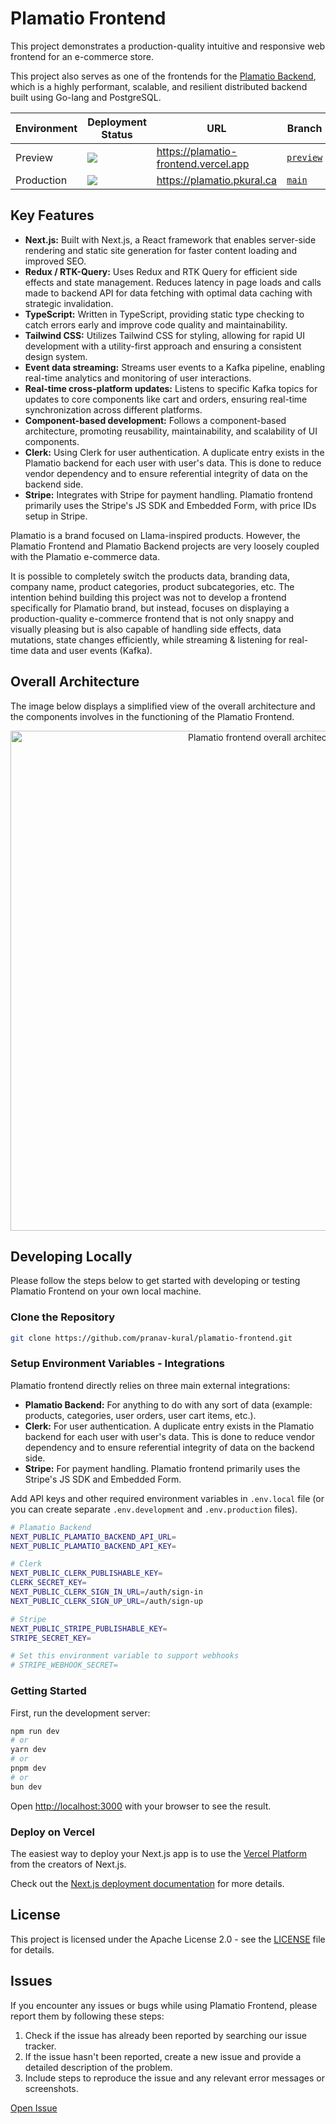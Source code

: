 # Plamatio Frontend

This project demonstrates a production-quality intuitive and responsive web frontend for an e-commerce store.

This project also serves as one of the frontends for the [Plamatio Backend](https://github.com/pranav-kural/plamatio-backend), which is a highly performant, scalable, and resilient distributed backend built using Go-lang and PostgreSQL.

| Environment | Deployment Status                                                                                                  | URL                                                                           | Branch                                                                  |
|-------------|--------------------------------------------------------------------------------------------------------------------|-------------------------------------------------------------------------------|-------------------------------------------------------------------------|
| Preview     | <img src="https://img.shields.io/github/deployments/pranav-kural/plamatio-frontend/preview?label=preview"/>        | https://plamatio-frontend.vercel.app | [`preview`](https://github.com/pranav-kural/plamatio-frontend/tree/stage) |
| Production  | <img src="https://img.shields.io/github/deployments/pranav-kural/plamatio-frontend/production?label=production" /> | https://plamatio.pkural.ca                   | [`main`](https://github.com/pranav-kural/plamatio-frontend/tree/main)   |

## Key Features

- **Next.js:** Built with Next.js, a React framework that enables server-side rendering and static site generation for faster content loading and improved SEO.
- **Redux / RTK-Query:** Uses Redux and RTK Query for efficient side effects and state management. Reduces latency in page loads and calls made to backend API for data fetching with optimal data caching with strategic invalidation.
- **TypeScript:** Written in TypeScript, providing static type checking to catch errors early and improve code quality and maintainability.
- **Tailwind CSS:** Utilizes Tailwind CSS for styling, allowing for rapid UI development with a utility-first approach and ensuring a consistent design system.
- **Event data streaming:** Streams user events to a Kafka pipeline, enabling real-time analytics and monitoring of user interactions.
- **Real-time cross-platform updates:** Listens to specific Kafka topics for updates to core components like cart and orders, ensuring real-time synchronization across different platforms.
- **Component-based development:** Follows a component-based architecture, promoting reusability, maintainability, and scalability of UI components.
- **Clerk:** Using Clerk for user authentication. A duplicate entry exists in the Plamatio backend for each user with user's data. This is done to reduce vendor dependency and to ensure referential integrity of data on the backend side.
- **Stripe:** Integrates with Stripe for payment handling. Plamatio frontend primarily uses the Stripe's JS SDK and Embedded Form, with price IDs setup in Stripe.

Plamatio is a brand focused on Llama-inspired products. However, the Plamatio Frontend and Plamatio Backend projects are very loosely coupled with the Plamatio e-commerce data.

It is possible to completely switch the products data, branding data, company name, product categories, product subcategories, etc. The intention behind building this project was not to develop a frontend specifically for Plamatio brand, but instead, focuses on displaying a production-quality e-commerce frontend that is not only snappy and visually pleasing but is also capable of handling side effects, data mutations, state changes efficiently, while streaming & listening for real-time data and user events (Kafka).

## Overall Architecture

The image below displays a simplified view of the overall architecture and the components involves in the functioning of the Plamatio Frontend.

<p align="center">
  <img src="https://github.com/user-attachments/assets/f0977b3e-d121-447e-9d3a-6f73e6519727" alt="Plamatio frontend overall architecture" width="800px" />
</p>

## Developing Locally

Please follow the steps below to get started with developing or testing Plamatio Frontend on your own local machine.

### Clone the Repository

```bash
git clone https://github.com/pranav-kural/plamatio-frontend.git
```

### Setup Environment Variables - Integrations

Plamatio frontend directly relies on three main external integrations:

- **Plamatio Backend:** For anything to do with any sort of data (example: products, categories, user orders, user cart items, etc.).
- **Clerk:** For user authentication. A duplicate entry exists in the Plamatio backend for each user with user's data. This is done to reduce vendor dependency and to ensure referential integrity of data on the backend side.
- **Stripe:** For payment handling. Plamatio frontend primarily uses the Stripe's JS SDK and Embedded Form.

Add API keys and other required environment variables in `.env.local` file (or you can create separate `.env.development` and `.env.production` files).

```bash
# Plamatio Backend
NEXT_PUBLIC_PLAMATIO_BACKEND_API_URL=
NEXT_PUBLIC_PLAMATIO_BACKEND_API_KEY=

# Clerk
NEXT_PUBLIC_CLERK_PUBLISHABLE_KEY=
CLERK_SECRET_KEY=
NEXT_PUBLIC_CLERK_SIGN_IN_URL=/auth/sign-in
NEXT_PUBLIC_CLERK_SIGN_UP_URL=/auth/sign-up

# Stripe
NEXT_PUBLIC_STRIPE_PUBLISHABLE_KEY=
STRIPE_SECRET_KEY=

# Set this environment variable to support webhooks
# STRIPE_WEBHOOK_SECRET=
```

### Getting Started

First, run the development server:

```bash
npm run dev
# or
yarn dev
# or
pnpm dev
# or
bun dev
```

Open [http://localhost:3000](http://localhost:3000) with your browser to see the result.

### Deploy on Vercel

The easiest way to deploy your Next.js app is to use the [Vercel Platform](https://vercel.com/new?utm_medium=default-template&filter=next.js&utm_source=create-next-app&utm_campaign=create-next-app-readme) from the creators of Next.js.

Check out the [Next.js deployment documentation](https://nextjs.org/docs/deployment) for more details.

## License

This project is licensed under the Apache License 2.0 - see the [LICENSE](LICENSE) file for details.

## Issues

If you encounter any issues or bugs while using Plamatio Frontend, please report them by following these steps:

1. Check if the issue has already been reported by searching our issue tracker.
2. If the issue hasn't been reported, create a new issue and provide a detailed description of the problem.
3. Include steps to reproduce the issue and any relevant error messages or screenshots.

[Open Issue](https://github.com/pranav-kural/plamatio-frontend/issues)
